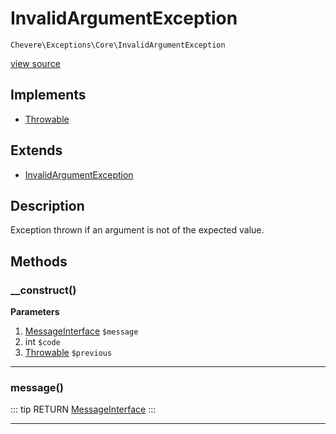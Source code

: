 # InvalidArgumentException

`Chevere\Exceptions\Core\InvalidArgumentException`

[view source](https://github.com/chevere/chevere/blob/master/exceptions/Core/InvalidArgumentException.php)

## Implements

- [Throwable](https://www.php.net/manual/class.throwable)
## Extends

- [InvalidArgumentException](https://www.php.net/manual/class.invalidargumentexception)

## Description

Exception thrown if an argument is not of the expected value.

## Methods

### __construct()

**Parameters**

1. [MessageInterface](../../Interfaces/Message/MessageInterface.md) `$message`
2. int `$code`
3. [Throwable](https://www.php.net/manual/class.throwable) `$previous`

---

### message()

::: tip RETURN
[MessageInterface](../../Interfaces/Message/MessageInterface.md)
:::


---

